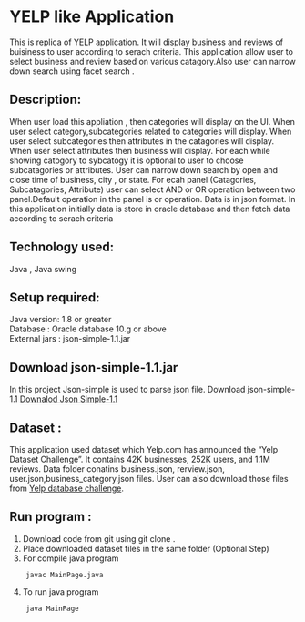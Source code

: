 # YELP like Application

This is replica of YELP application. It will display business and reviews of buisiness to user according to serach criteria. This application allow user to select business and review based on various catagory.Also user can narrow down search using facet search .


## Description: 
When user load this appliation , then categories will display on the UI. When user select category,subcategories related to categories will display. When user select subcategories then attributes in the catagories will display. When user select attributes then business will display. For each while showing catogory to sybcatogy it is optional to user to choose subcatagories or attributes. User can narrow down search by open and close time of business, city , or state. For ecah panel (Catagories, Subcatagories, Attribute) user can select AND or OR operation between two panel.Default operation in the panel is or operation. Data is in json format. In this application initially data is store in oracle database and then fetch data according to serach criteria <br />

## Technology used: <br />
Java , Java swing <br />

## Setup required:<br />
Java version: 1.8 or greater<br />
Database : Oracle database 10.g or above<br />
External jars : json-simple-1.1.jar


## Download json-simple-1.1.jar <br />
In this project Json-simple is used to parse json file. 
Download json-simple-1.1 [Downalod Json Simple-1.1](http://www.java2s.com/Code/Jar/j/Downloadjsonsimple11jar.htm)


## Dataset :<br />
This application used dataset which Yelp.com has announced the “Yelp Dataset Challenge”. It contains 42K businesses, 252K users, and 1.1M reviews. Data folder conatins business.json, rerview.json, user.json,business_category.json files.
User can also download those files from  [Yelp database challenge](https://www.yelp.com/dataset).  

## Run program : <br />
1. Download code from git  using  git clone .
2. Place downloaded dataset files in the same folder (Optional Step)
3. For  compile java program 
```
	javac MainPage.java
```	
4. To run java program 
```
	java MainPage
```

